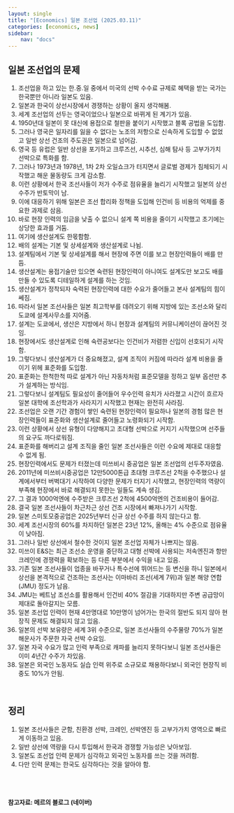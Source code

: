 ```yaml
---
layout: single
title: "[Economics] 일본 조선업 (2025.03.11)"
categories: [economics, news]
sidebar:
    nav: "docs"
---
```


## 일본 조선업의 문제
1. 조선업을 하고 있는 한.중.일 중에서 미국의 선박 수수료 규제로 혜택을 받는 국가는 한국뿐만 아니라 일본도 있음.
1. 일본과 한국이 상선시장에서 경쟁하는 상황이 올지 생각해봄.
1. 세계 조선업의 선두는 영국이었으나 일본으로 바뀌게 된 계기가 있음.
1. 1950년대 일본이 못 대신에 용접으로 철판을 붙이기 시작했고 블록 공법을 도입함.
1. 그러나 영국은 일자리를 잃을 수 없다는 노조의 저항으로 신속하게 도입할 수 없었고 일반 상선 건조의 주도권은 일본으로 넘어감.
1. 영국 등 유럽은 일반 상선을 포기하고 크루즈선, 시추선, 심해 탐사 등 고부가가치 선박으로 특화를 함.
1. 그러나 1973년과 1978년, 1차 2차 오일쇼크가 터지면서 글로벌 경제가 침체되기 시작했고 해운 물동량도 크게 감소함.
1. 이런 상황에서 한국 조선사들이 저가 수주로 점유율을 늘리기 시작했고 일본의 상선 수주가 반토막이 남.
1. 이에 대응하기 위해 일본은 조선 합리화 정책을 도입해 인건비 등 비용의 억제를 중요한 과제로 삼음.
1. 바로 현장 인력의 임금을 낮출 수 없으니 설계 쪽 비용을 줄이기 시작했고 초기에는 상당한 효과를 거둠.
1. 여기에 생산설계도 한몫함함.
1. 배의 설계는 기본 및 상세설계와 생산설계로 나뉨.
1. 설계팀에서 기본 및 상세설계를 해서 현장에 주면 이를 보고 현장인력들이 배를 만듬.
1. 생산설계는 용접기술만 있으면 숙련된 현장인력이 아니여도 설계도만 보고도 배를 만들 수 있도록 디테일하게 설계를 하는 것임.
1. 생산설계가 정착되자 숙력된 현장인력에 대한 수요가 줄어들고 본사 설계팀의 힘이 쎄짐.
1. 따라서 일본 조선사들은 일본 최고학부를 데려오기 위해 지방에 있는 조선소와 달리 도쿄에 설계사무소를 지어줌.
1. 설계는 도쿄에서, 생산은 지방에서 하니 현장과 설계팀의 커뮤니케이션이 끊어진 것임.
1. 현장에서도 생산설계로 인해 숙련공보다는 인건비가 저렴한 신입이 선호되기 시작함.
1. 그렇다보니 생산설계가 더 중요해졌고, 설계 조직이 커짐에 따라라 설계 비용을 줄이기 위헤 표준화를 도입함.
1. 표준화는 한척한척 따로 설계가 아닌 자동차처럼 표준모델을 정하고 일부 옵션만 추가 설계하는 방식임.
1. 그렇다보니 설계팀도 필요성이 줄어들어 우수인력 유치가 사라졌고 시간이 흐르자 일본 대학에 조선학과가 사라지기 시작했고 현재는 완전히 사라짐.
1. 조선업은 오랜 기간 경험이 쌓인 숙련된 현장인력이 필요하나 일본의 경험 많은 현장인력들이 표준화와 생산설계로 줄어들고 노령화되기 시작함.
1. 이런 상황에서 상선 유형이 다양해지고 초대형 선박으로 커지기 시작했으며 선주들의 요구도 까다로워짐.
1. 표준화를 해버리고 설계 조직을 줄인 일본 조선사들은 이런 수요에 제대로 대응할 수 없게 됨.
1. 현장인력에서도 문제가 터졌는데 미쓰비시 중공업은 일본 조선업의 선두주자였음.
1. 2011년에 미쓰비시중공업은 12만5000톤급 초대형 크루즈선 2척을 수주했으나 설계에서부터 버벅대기 시작하여 다양한 문제가 터지기 시작했고, 현장인력의 역량이 부족해 현장에서 바로 해결되지 못한는 일들도 계속 생김.
1. 그 결과 1000억엔에 수주받은 크루즈선 2척에 4500억엔의 건조비용이 들어감.
1. 결국 일본 조선사들이 차근차근 상선 건조 시장에서 빠져나가기 시작함.
1. 일본 스미토모중공업은 2025년부터 신규 상선 수주를 하지 않는다고 함.
1. 세계 조선시장의 60%를 차지하던 일본은 23년 12%, 올해는 4% 수준으로 점유율이 낮아짐.
1. 그러나 일반 상선에서 철수한 것이지 일본 조선업 자체가 나쁘지는 않음.
1. 미쓰이 E&S는 최근 조선소 운영을 중단하고 대형 선박에 사용되는 저속엔진과 항만 크레인에 경쟁력을 확보하는 등 다른 부분에서 수익을 내고 있음.
1. 기존 일본 조선사들이 업종을 바꾸거나 특수선에 뛰어드는 등 변신을 하니 일본에서 상선을 본격적으로 건조하는 조선사는 이마바리 조선(세계 7위)과 일본 해양 연합(JMU) 정도가 남음.
1. JMU는 베트남 조선소를 활용해서 인건비 40% 절감을 기대하지만 주변 공급망이 제대로 돌아갈지는 모름.
1. 일본 조선업 인력이 현재 4만명대로 10만명이 넘어가는 한국의 절반도 되지 않아 현장직 문제도 해결되지 않고 있음.
1. 일본의 선박 보유량은 세계 3위 수준으로, 일본 조선사들의 수주물량 70%가 일본 해운사가 주문한 자국 선박 수요임.
1. 일본 자국 수요가 많고 인력 부족으로 캐파를 늘리지 못하다보니 일본 조선사들은 이미 4년간 수주가 차있음.
1. 일본은 외국인 노동자도 실습 인력 위주로 소규모로 채용하다보니 외국인 현장직 비중도 10%가 안됨.

<br/>

## 정리
1. 일본 조선사들은 군함, 친환경 선박, 크레인, 선박엔진 등 고부가가치 영역으로 빠르게 이동하고 있음.
1. 일반 상선에 역량을 다시 투입해서 한국과 경쟁할 가능성은 낮아보임.
1. 일본도 조선업 인력 문제가 심각하고 외국인 노동자를 쓰는 것을 꺼려함.
1. 다만 인력 문제는 한국도 심각하다는 것을 알아야 함.



<br/>
<br/>

#### 참고자료: 메르의 블로그 (네이버) 